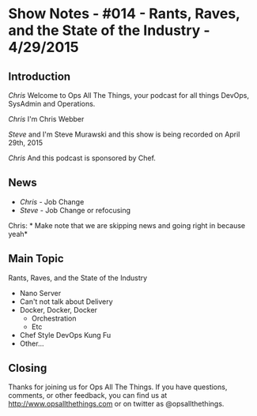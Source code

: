 Show Notes - #014 - Rants, Raves, and the State of the Industry - 4/29/2015
===========================

Introduction
------------
*Chris* Welcome to Ops All The Things, your podcast for all things DevOps, SysAdmin and Operations.

*Chris* I'm Chris Webber

*Steve* and I'm Steve Murawski and this show is being recorded on April 29th, 2015

*Chris* And this podcast is sponsored by Chef.

News
----
- *Chris* - Job Change
- *Steve* - Job Change or refocusing

Chris: * Make note that we are skipping news and going right in because yeah*

Main Topic
----------
Rants, Raves, and the State of the Industry

- Nano Server
- Can't not talk about Delivery
- Docker, Docker, Docker
  - Orchestration
  - Etc
- Chef Style DevOps Kung Fu
- Other...

Closing
-------
Thanks for joining us for Ops All The Things.  If you have questions, comments, or other feedback, you can find us at <http://www.opsallthethings.com> or on twitter as @opsallthethings.
